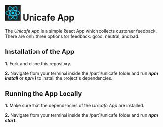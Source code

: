 <h1>
<img src="https://raw.githubusercontent.com/katerina-tziala/fullstackopen2019/master/documentation_images/react_logo.png" alt="react logo" width="50" height="50">
Unicafe App<br/>
</h1>

The *Unicafe App* is a simple React App which collects customer feedback. There are only three options for feedback: good, neutral, and bad.

## Installation of the App
**1.** Fork and clone this repository.

**2.** Navigate from your terminal inside the /part1/unicafe folder and run ***npm install*** or ***npm i*** to install the project's dependencies.

## Running the App Locally
**1.** Make sure that the dependencies of the *Unicafe App* are installed.

**2.** Navigate from your terminal inside the /part1/unicafe folder and run ***npm start***.
